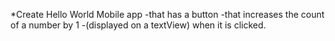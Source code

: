 *Create Hello World Mobile app 
-that has a button 
-that increases the count of a number by 1
-(displayed on a textView) when it is clicked.